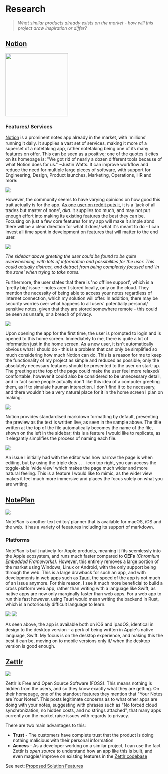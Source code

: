 # Research
> *What similar products already exists on the market - how will this project draw inspiration or differ?*

## [Notion](https://www.notion.so/product/)
<img src="./src/Notion1.png" width="200"/>

### Features/ Services

[Notion](https://www.notion.so/product/) is a prominent notes app already in the market, with 'millions' running it daily. It supplies a vast set of services, making it more of a superset of a notetaking app, rather notetaking being one of its many features on offer. This can be seen as a positive; one of the quotes it cites on its homepage is: "We got rid of nearly a dozen different tools because of what Notion does for us." ~Justin Watts. It can improve workflow and reduce the need for multiple large pieces of software, with support for Engineering, Design, Product launches, Marketing, Operations, HR and more:

<img src="./src/Notion2.png">

However, the community seems to have varying opinions on how good this trait actually is for the app. [As one user on reddit puts it](https://www.reddit.com/r/productivity/comments/zvojcq/comment/j1t4hir/?utm_source=share&utm_medium=web3x&utm_name=web3xcss&utm_term=1&utm_content=share_button), it is a 'jack of all trades but master of none', *aka.* it supplies too much, and may not put enough effort into making its existing features the best they can be. Focusing on just a few core features for my app will make it simple abnd there will be a clear direction for what it does/ what it's meant to do - I can invest all time spent in development on features that will matter to the end user.

<img src="./src/Notion3.png">

*The sidebar above greeting the user could be found to be quite overwhelming, with lots of information and possibilites for the user. This could actually distract, and detract from being completely focused and 'in the zone' when trying to take notes.*

Furthermore, the user states that there is 'no offline support', which is a 'pretty big' issue - notes aren't stored locally, only on the cloud. They mention the necessity of being able to access your notes regardless of internet connection, which my solution will offer. In addition, there may be security worries over what happens to all users' potentially personal/ sensitive notes, given that they are stored somewhere remote - this could be seen as unsafe, or a breach of privacy.

<img src="./src/Notion5.png">

Upon opening the app for the first time, the user is prompted to login and is opened to this home screen. Immediately to me, there is quite a lot of information just in the home screen. As a new user, it isn't automatically obvious what I should do - this is a problem that can only be simplified so much considering how much Notion can do. This is a reason for me to keep the functionality of my project as simple and reduced as possible; only the absolutely necessary features should be presented to the user on start-up. The greeting at the top of the page could make the user feel more relaxed/ comfortable, however it could also be considered to be unnecessary detail, and in fact some people actually don't like this idea of a computer greeting them, as if to simulate huuman interaction. I don't find it to be necessary, and there wouldn't be a very natural place for it in the home screen I plan on making.

<img src="./src/Notion4.png">

Notion provides standardised markdown formatting by default, presenting the preview as the text is written live, as seen in the sample above. The title written at the top of the file automatically becomes the name of the file, shown on the left in the sidebar; this is a feature I would like to replicate, as it elegantly simplifies the process of naming each file.

<img src="./src/Notion7.png">

An issue I initially had with the editor was how narrow the page is when editing, but by using the triple dots `...` icon top right, you can access the toggle-able 'wide view' which makes the page much wider and more natural feeling. This is a feature I would like to mimic, as the wider view makes it feel much more immersive and places the focus solely on what you are writing.

## [NotePlan](https://noteplan.co/)
<img src="./src/NotePlan1.png">

NotePlan is another text editor/ planner that is available for macOS, iOS and the web. It has a variety of feeatures including its support of markdown.

### Platforms

NotePlan is built natively for Apple products, meaning it fits seemlessly into the Apple ecosystem, and runs much faster compared to **CEFs** *(Chromium Embedded Frameworks)*. However, this entirely removes a large portion of the market using Windows, Linux or Android, with the only support being through the web. This is a large drawback for such an app, and with developments in web apps such as [Tauri](https://tauri.app/), the speed of the app is not much of an issue anymore. For this reason, I see it much more beneficial to build a cross platform web app, rather than writing with a language like Swift, as native apps are now only marginally faster than web apps. For a web app to run this fast however, using Tauri would mean writing the backend in Rust, which is a notoriously difficult language to learn.

<img src="./src/NotePlan2.jpg">

<img src="./src/NotePlan3.png">

As seen above, the app is available both on iOS and ipadOS, identical in design to the desktop version - a perk of being written in Apple's native language, Swift. My focus is on the desktop experience, and making this the best it can be, moving on to mobile versions only if/ when the desktop version is good enough.

## [Zettlr](https://www.zettlr.com/)
<img src="./src/Zettlr1.png">

Zettlr is Free and Open Source Software (FOSS). This means nothing is hidden from the users, and so they know exactly what they are getting.
On their homepage, one of the standout features they mention that "Your Notes are Your Notes". This posts legitimate concerns as to what other apps are doing with your notes, suggesting with phrases such as "No forced cloud synchronization, no hidden costs, and no strings attached", that many apps currently on the market raise issues with regards to privacy.

There are two main advantages to this:
- **Trust** - The customers have complete trust that the product is doing nothing malicious with their personal information
- **Access** - As a developer working on a similar project, I can use the fact Zettlr is *open source* to understand how an app like this is built, and even magpie/ improve on existing features in the [Zettlr codebase](https://github.com/Zettlr/Zettlr)

See next: [Proposed Solution Features](1.5-proposed_solution_features.md)
